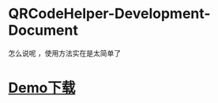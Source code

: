 # QRCodeHelper-Development-Document
怎么说呢 ，使用方法实在是太简单了
# [Demo下载](https://github.com/Peter1303/QRCodeHelper-Development-Document/blob/master/app/build/bin/app.apk?raw=true)
